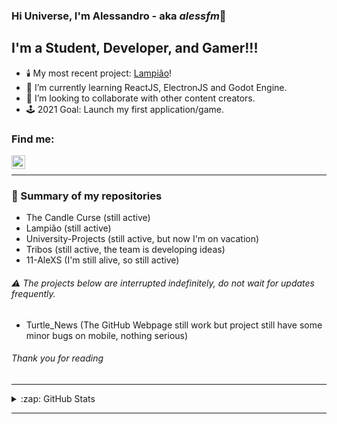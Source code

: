 ### Hi Universe, I'm Alessandro - aka *alessfm*👋

## I'm a Student, Developer, and Gamer!!!

- 🕯️ My most recent project: [Lampião][Lampiao]!
- 📝 I’m currently learning ReactJS, ElectronJS and Godot Engine.
- 🤝 I’m looking to collaborate with other content creators.
- 🕹️ 2021 Goal: Launch my first application/game.

### Find me:

[<img align="left" alt="Alessandro Malheiro | LinkedIn" width="22px" src="https://cdn.jsdelivr.net/npm/simple-icons@v3/icons/linkedin.svg" />][linkedin]
<br />

***

### 🔖 Summary of my repositories

- The Candle Curse (still active)
- Lampião (still active)
- University-Projects (still active, but now I'm on vacation)
- Tribos (still active, the team is developing ideas)
- 11-AleXS (I'm still alive, so still active)

###### ⚠️ The projects below are interrupted indefinitely, do not wait for updates frequently.

- Turtle_News (The GitHub Webpage still work but project still have some minor bugs on mobile, nothing serious)

###### Thank you for reading

***

<details>
  <summary>:zap: GitHub Stats</summary>
  <img align="left" alt="codeSTACKr's GitHub Stats" src="https://github-readme-stats.vercel.app/api?username=11-AleXS&show_icons=true&hide_border=true&theme=algolia" />
</details>

---

[linkedin]: https://www.linkedin.com/in/alessandro-malheiro/
[Lampiao]: https://github.com/11-AleXS/Lampiao
